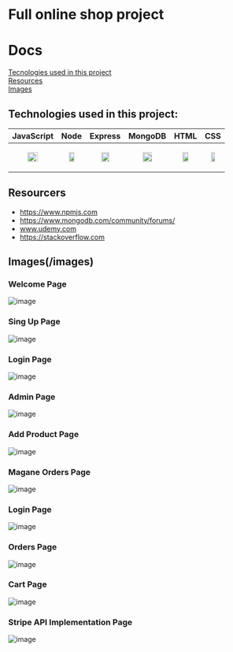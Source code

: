 # Full online shop project

# Docs 

[Tecnologies used in this project](#headers)  
[Resources](#headers)  
[Images](#headers)  


## Technologies used in this project:

| JavaScript  |   Node |  Express | MongoDB  |   HTML | CSS |
|---|---|---|---|---|---|
|<p align="center"> <img src="https://user-images.githubusercontent.com/112670452/235279030-943cc16f-e416-443f-92be-dff0fec54d8d.png" width=50% height=50%> </p>  | <p align="center"> <img src="https://user-images.githubusercontent.com/112670452/235280119-fbb5d8a1-6d9c-4cc6-a619-b369de433eab.png" width=50% height=50% align="center"> </p> |  <p align="center"> <img src="https://user-images.githubusercontent.com/112670452/235280067-ae050d69-ef13-410b-ad29-4c3b9e08b5fa.png" width=50% height=50%> </p>  | <p align="center"> <img src="https://user-images.githubusercontent.com/112670452/235279115-94e26278-031e-449b-8b9d-1a2b009f754b.png" width=50% height=50%> </p>  | <p align="center"> <img src="https://user-images.githubusercontent.com/112670452/235279095-e77fc66a-98ea-4d9c-b156-6ddd8b6f48fd.png" width=50% height=50%> </p>  | <p align="center"> <img src="https://user-images.githubusercontent.com/112670452/235280103-24562d02-a372-4586-be83-f2519de1a4b3.png" width=50% height=50%> </p> |

## Resourcers

* https://www.npmjs.com
* https://www.mongodb.com/community/forums/
* www.udemy.com
* https://stackoverflow.com

## Images(/images)

### Welcome Page
![image](https://user-images.githubusercontent.com/112670452/235280819-ef8d4715-2d47-454c-94e1-5cdacc939872.png)

### Sing Up Page
![image](https://user-images.githubusercontent.com/112670452/235280860-847c52f0-e1d7-48ca-9375-a91e377125d7.png)

### Login Page
![image](https://user-images.githubusercontent.com/112670452/235280878-561f492e-e845-47f5-96a6-bf4f2e484bbe.png)

### Admin Page
![image](https://user-images.githubusercontent.com/112670452/235281018-d1c20246-36c0-4340-972a-9e51ff210ac9.png)

### Add Product Page
![image](https://user-images.githubusercontent.com/112670452/235280990-5300b507-20f5-46d0-a880-4f0feddc83fe.png)

### Magane Orders Page 
![image](https://user-images.githubusercontent.com/112670452/235281106-39096a1b-67cc-448e-8c00-310e31450dd8.png)

### Login Page
![image](https://user-images.githubusercontent.com/112670452/235281122-c23f7014-3270-413f-926c-19dcef9e614c.png)

### Orders Page
![image](https://user-images.githubusercontent.com/112670452/235281140-013a963e-1d4a-4d61-96b7-a64713be8bb7.png)

### Cart Page
![image](https://user-images.githubusercontent.com/112670452/235281155-3aa22c24-843b-456e-88f8-4116ef51bf15.png)

### Stripe API Implementation Page
![image](https://user-images.githubusercontent.com/112670452/235281173-978ce2da-fb7a-4a11-8f46-10ae6256bdf3.png)


















